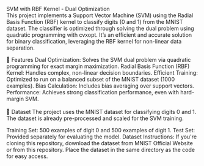 SVM with RBF Kernel - Dual Optimization<br>
This project implements a Support Vector Machine (SVM) using the Radial Basis Function (RBF) kernel to classify digits (0 and 1) from the MNIST dataset. The classifier is optimized through solving the dual problem using quadratic programming with cvxopt. It’s an efficient and accurate solution for binary classification, leveraging the RBF kernel for non-linear data separation.

🚀 Features
Dual Optimization: Solves the SVM dual problem via quadratic programming for exact margin maximization.
Radial Basis Function (RBF) Kernel: Handles complex, non-linear decision boundaries.
Efficient Training: Optimized to run on a balanced subset of the MNIST dataset (1000 examples).
Bias Calculation: Includes bias averaging over support vectors.
Performance: Achieves strong classification performance, even with hard-margin SVM.<br><br>
📁 Dataset
The project uses the MNIST dataset for classifying digits 0 and 1. The dataset is already pre-processed and scaled for the SVM training.

Training Set: 500 examples of digit 0 and 500 examples of digit 1.
Test Set: Provided separately for evaluating the model.
Dataset Instructions:
If you're cloning this repository, download the dataset from MNIST Official Website or from this repository.
Place the dataset in the same directory as the code for easy access.
​
